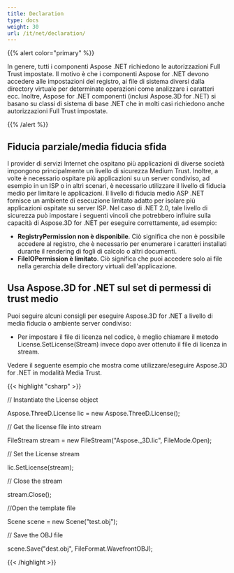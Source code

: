 ```yaml
---
title: Declaration
type: docs
weight: 30
url: /it/net/declaration/
---
```

{{% alert color="primary" %}} 

In genere, tutti i componenti Aspose .NET richiedono le autorizzazioni Full Trust impostate. Il motivo è che i componenti Aspose for .NET devono accedere alle impostazioni del registro, ai file di sistema diversi dalla directory virtuale per determinate operazioni come analizzare i caratteri ecc. Inoltre, Aspose for .NET componenti (inclusi Aspose.3D for .NET) si basano su classi di sistema di base .NET che in molti casi richiedono anche autorizzazioni Full Trust impostate.

{{% /alert %}} 
##  **Fiducia parziale/media fiducia sfida**
I provider di servizi Internet che ospitano più applicazioni di diverse società impongono principalmente un livello di sicurezza Medium Trust. Inoltre, a volte è necessario ospitare più applicazioni su un server condiviso, ad esempio in un ISP o in altri scenari, è necessario utilizzare il livello di fiducia medio per limitare le applicazioni. Il livello di fiducia medio ASP .NET fornisce un ambiente di esecuzione limitato adatto per isolare più applicazioni ospitate su server ISP. Nel caso di .NET 2.0, tale livello di sicurezza può impostare i seguenti vincoli che potrebbero influire sulla capacità di Aspose.3D for .NET per eseguire correttamente, ad esempio:

- **RegistryPermission non è disponibile**. Ciò significa che non è possibile accedere al registro, che è necessario per enumerare i caratteri installati durante il rendering di fogli di calcolo o altri documenti.
- **FileIOPermission è limitato**. Ciò significa che puoi accedere solo ai file nella gerarchia delle directory virtuali dell'applicazione.
##  **Usa Aspose.3D for .NET sul set di permessi di trust medio**
Puoi seguire alcuni consigli per eseguire Aspose.3D for .NET a livello di media fiducia o ambiente server condiviso:

- Per impostare il file di licenza nel codice, è meglio chiamare il metodo License.SetLicense(Stream) invece dopo aver ottenuto il file di licenza in stream.

Vedere il seguente esempio che mostra come utilizzare/eseguire Aspose.3D for .NET in modalità Media Trust.

{{< highlight "csharp" >}}

 // Instantiate the License object

Aspose.ThreeD.License lic = new Aspose.ThreeD.License();

// Get the license file into stream

FileStream stream = new FileStream("Aspose._3D.lic", FileMode.Open);

// Set the License stream

lic.SetLicense(stream);

// Close the stream

stream.Close();

//Open the template file

Scene scene = new Scene("test.obj");

// Save the OBJ file

scene.Save("dest.obj", FileFormat.WavefrontOBJ);



{{< /highlight >}}





